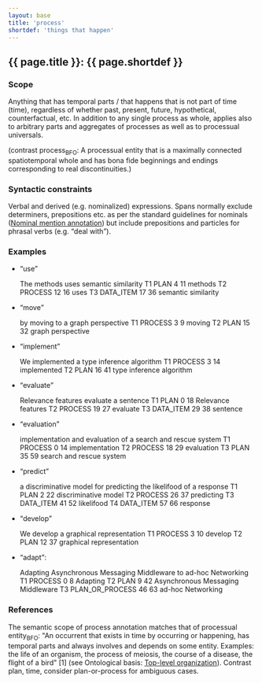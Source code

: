 ```yaml
---
layout: base
title: 'process'
shortdef: 'things that happen'
---
```


## <a class="span" nolink>{{ page.title }}</a>: {{ page.shortdef }}

### Scope

Anything that has temporal parts / that happens that is not part of
time (<a class="span">time</a>), regardless of whether past, present,
future, hypothetical, counterfactual, etc. In addition to any single
process as whole, applies also to arbitrary parts and aggregates of
processes as well as to processual universals.

(contrast <a class="onto">process<sub>BFO</sub></a>: A processual entity that is
a maximally connected spatiotemporal whole and has bona fide
beginnings and endings corresponding to real discontinuities.)


### Syntactic constraints

Verbal and derived (e.g. nominalized) expressions. Spans normally
exclude determiners, prepositions etc. as per the standard guidelines
for nominals ([Nominal mention annotation](../span-annotation.html#nominal-mention-annotation)) but include prepositions and particles
for phrasal verbs (e.g. <q>deal with</q>).

### Examples

* <q>use</q>

  <div class="ann-annotation">
  The methods uses semantic similarity
  T1 PLAN 4 11 methods
  T2 PROCESS 12 16 uses
  T3 DATA_ITEM 17 36 semantic similarity
  </div>

* <q>move</q>

  <div class="ann-annotation">
  by moving to a graph perspective
  T1 PROCESS 3 9 moving
  T2 PLAN 15 32 graph perspective 
  </div>

* <q>implement</q>

  <div class="ann-annotation">
  We implemented a type inference algorithm
  T1 PROCESS 3 14 implemented
  T2 PLAN 16 41 type inference algorithm 
  </div>

* <q>evaluate</q>

  <div class="ann-annotation">
  Relevance features evaluate a sentence
  T1 PLAN 0 18 Relevance features
  T2 PROCESS 19 27 evaluate
  T3 DATA_ITEM 29 38 sentence 
  </div>

* <q>evaluation</q>

  <div class="ann-annotation">
  implementation and evaluation of a search and rescue system
  T1 PROCESS 0 14 implementation
  T2 PROCESS 18 29 evaluation
  T3 PLAN 35 59 search and rescue system
  </div>

* <q>predict</q>

  <div class="ann-annotation">
  a discriminative model for predicting the likelifood of a response
  T1 PLAN 2 22 discriminative model
  T2 PROCESS 26 37 predicting
  T3 DATA_ITEM 41 52 likelifood
  T4 DATA_ITEM 57 66 response
  </div>

* <q>develop</q>

  <div class="ann-annotation">
  We develop a graphical representation
  T1 PROCESS 3 10 develop
  T2 PLAN 12 37 graphical representation
  </div>

* <q>adapt</q>:

  <div class="ann-annotation">
  Adapting Asynchronous Messaging Middleware to ad-hoc Networking
  T1 PROCESS 0 8 Adapting
  T2 PLAN 9 42 Asynchronous Messaging Middleware
  T3 PLAN_OR_PROCESS 46 63 ad-hoc Networking
  </div>

### References

The semantic scope of <a class="span" nolink>process</a> annotation
matches that of <a class="onto">processual entity<sub>BFO</sub></a>:
"An occurrent that exists in time by occurring or happening, has
temporal parts and always involves and depends on some
entity. Examples: the life of an organism, the process of meiosis, the
course of a disease, the flight of a bird" [1] (see Ontological basis: [Top-level organization](../ontological-basis.html#top-level-organization)). Contrast <a class="span">plan</a>, <a class="span">time</a>,
consider <a class="span">plan-or-process</a> for ambiguous cases.
